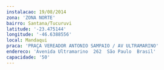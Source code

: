 ```yaml
---
instalacao: 19/08/2014
zona: 'ZONA NORTE'
bairro: Santana/Tucuruvi
latitude: '-23.475144'
longitude: '-46.6388556'
local: Mandaqui
praca: 'PRAÇA VEREADOR ANTONIO SAMPAIO / AV ULTRAMARINO'
endereco: 'Avenida Ultramarino  262  São Paulo  Brasil'
capacidade: '50'
---
```

